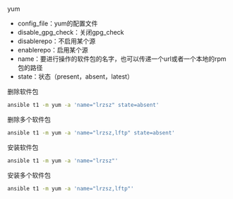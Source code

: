yum

 - config_file：yum的配置文件
 - disable_gpg_check：关闭gpg_check
 - disablerepo：不启用某个源
 - enablerepo：启用某个源
 - name：要进行操作的软件包的名字，也可以传递一个url或者一个本地的rpm包的路径
 - state：状态（present，absent，latest）

删除软件包

```bash
ansible t1 -m yum -a 'name="lrzsz" state=absent'
```

删除多个软件包

```bash
ansible t1 -m yum -a 'name="lrzsz,lftp" state=absent'
```

安装软件包

```bash
ansible t1 -m yum -a 'name="lrzsz"'
```

安装多个软件包

```bash
ansible t1 -m yum -a 'name="lrzsz,lftp"'
```

